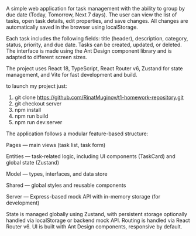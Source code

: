 A simple web application for task management with the ability to group by due date (Today, Tomorrow, Next 7 days).
The user can view the list of tasks, open task details, edit properties, and save changes. All changes are automatically saved in the browser using localStorage.

Each task includes the following fields: title (header), description, category, status, priority, and due date. Tasks can be created, updated, or deleted.
The interface is made using the Ant Design component library and is adapted to different screen sizes.

The project uses React 18, TypeScript, React Router v6, Zustand for state management, and Vite for fast development and build.

to launch my project just:
1. git clone https://github.com/RinatMuginov/t1-homework-repository.git
2. git checkout server
3. npm install
4. npm run build
5. npm run dev:server

The application follows a modular feature-based structure:

Pages — main views (task list, task form)

Entities — task-related logic, including UI components (TaskCard) and global state (Zustand)

Model — types, interfaces, and data store

Shared — global styles and reusable components

Server — Express-based mock API with in-memory storage (for development)

State is managed globally using Zustand, with persistent storage optionally handled via localStorage or backend mock API.
Routing is handled via React Router v6.
UI is built with Ant Design components, responsive by default.